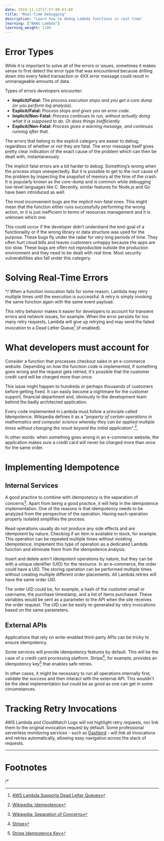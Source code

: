 ```yaml
---
date: 2019-11-13T17:57:00-03:00
title: "Real-Time Debugging"
description: "Learn how to debug Lambda functions in real time"
learning: ["BAWS Lambda"]
learning_weight: 1100
---
```


# Error Types

While it is important to solve all of the errors or issues, sometimes it makes sense to first detect the error type that was encountered because drilling down into every failed transaction or 4XX error message could result in unmanageable amounts of data.

Types of errors developers encounter:

- **Implicit/Fatal:** *The process execution stops and you get a core dump (or you perform log analysis).*
- **Explicit/Fatal:** *Process stops and gives you an error code.*
- **Implicit/Non-Fatal:** *Process continues to run, without actually doing what it is supposed to do. Or does things inefficiently.*
- **Explicit/Non-Fatal:** *Process gives a warning message, and continues running after that.*

The errors that belong to the explicit category are easier to debug, regardless of whether or not they are fatal. The error message itself gives pretty clear indication of the exact cause of the problem which can then be dealt with, instantaneously.

The implicit fatal errors are a bit harder to debug. Something’s wrong when the process stops unexpectedly. But it is possible to get to the root cause of the problem by inspecting the snapshot of memory at the time of the crash. It is popularly known as the core-dump and is common while debugging low-level languages like C. Recently, similar features for Node.js and Go have been introduced as well.

The most inconvenient bugs are the implicit non-fatal ones. This might mean that the function either runs successfully performing the wrong action, or it is just inefficient in terms of resources management and it is unknown which one.

This could occur if the developer didn’t understand the end-goal of a functionality or if the wrong library or data structure was used for the purpose. These bugs fly under the radar for very long periods of time. They often hurt cloud bills and leaves  customers unhappy because the apps are too slow. These bugs are often not reproducible outside the production environment and they need to be dealt with real time. Most security vulnerabilities also fall under this category.

# Solving Real-Time Errors

*/
When a function invocation fails for some reason, Lambda may retry multiple times until the execution is successful. A retry is simply invoking the same function again with the same event payload.

This retry behavior makes it easier for developers to account for transient errors and network issues, for example. When the error persists for too many retry requests, Lambda will give up retrying and may send the failed invocation to a Dead Letter Queue[^1] (if enabled).

# What developers must account for

Consider a function that processes checkout sales in an e-commerce website. Depending on how the function code is implemented, if something goes wrong and the request gets retried, it's possible that the customer credit card will be charged more than once.

This issue might happen to hundreds or perhaps thousands of customers before getting fixed. It can easily become a nightmare for the customer support, financial department and, obviously to the development team behind the badly architected application.

Every code implemented in Lambda must follow a principle called Idempotence. Wikipedia defines it as a "_property of certain operations in mathematics and computer science whereby they can be applied multiple times without changing the result beyond the initial application_".[^2].

In other words: when something goes wrong in an e-commerce website, the application makes sure a credit card will never be charged more than once for the same order.

# Implementing Idempotence

## Internal Services

A good practice to combine with idempotency is the separation of concerns[^3]. Apart from being a good practice, it will help in the idempotence implementation. One of the reasons is that idempotency needs to be analyzed from the perspective of the operation. Having each operation properly isolated simplifies the process.

Read operations usually do not produce any side effects and are idempotent by nature. Checking if an item is available in stock, for example. This operation can be repeated multiple times without violating idempotence. Implement this type of operation as a dedicated Lambda function and eliminate them from the idempotence analysis.

Insert and delete aren't idempotent operations by nature, but they can be with a unique identifier (UID) for the resource. In an e-commerce, the order could have a UID. The storing operation can be performed multiple times without creating multiple different order placements. All Lambda retries will have the same order UID.

The order UID could be, for example, a hash of the customer email or username, the purchase timestamp, and a list of items purchased. These variables would be sent as a parameter to the API when the site receives the order request. The UID can be easily re-generated by retry invocations based on the same parameters.

## External APIs

Applications that rely on write-enabled third-party APIs can be tricky to ensure idempotency.

Some services will provide idempotency features by default. This will be the case of a credit card processing platform. Stripe[^4], for example, provides an idempotency key[^5] that enables safe retries.


In other cases, it might be necessary to run all operations internally first, validate the success and then interact with the external API. This wouldn't be the ideal implementation but could be as good as one can get in some circumstances.

# Tracking Retry Invocations

AWS Lambda and CloudWatch Logs will not highlight retry requests, nor link them to the original invocation request by default. Some professional serverless monitoring services - such as [Dashbird](https://dashbird.io/?utm_source=dashbird-site&utm_medium=article&utm_campaign=knowledge-base&utm_content=aws-lambda) - will link all invocations and retries automatically, allowing easy navigation across the stack of requests.


---

# Footnotes

[^1]:
     [AWS Lambda Supports Dead Letter Queues](https://aws.amazon.com/about-aws/whats-new/2016/12/aws-lambda-supports-dead-letter-queues/)

[^2]:
     [Wikipedia: Idempotence](https://en.wikipedia.org/wiki/Idempotence)

[^3]:
     [Wikipedia: Separation of Concerns](https://en.wikipedia.org/wiki/Separation_of_concerns)

[^4]:
     [Stripe](https://www.stripe.com)

[^5]:
     [Stripe Idempotence Key](https://stripe.com/docs/api/idempotent_requests)

/*
